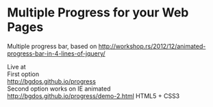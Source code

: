 # Multiple Progress for your Web Pages
Multiple progress bar, based on http://workshop.rs/2012/12/animated-progress-bar-in-4-lines-of-jquery/

Live at </br>
First option</br>
http://bgdos.github.io/progress </br>
Second option works on IE animated</br>
http://bgdos.github.io/progress/demo-2.html HTML5 + CSS3

